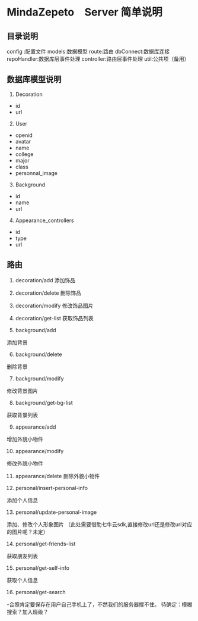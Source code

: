 # MindaZepeto　Server 简单说明

## 目录说明

config :配置文件
models:数据模型
route:路由
dbConnect:数据库连接
repoHandler:数据库层事件处理
controller:路由层事件处理
util:公共项（备用）

## 数据库模型说明

1. Decoration

- id  
- url

2. User

- openid
- avatar
- name
- college
- major
- class
- personnal_image

3. Background

- id  
- name  
- url
 
 4. Appearance_controllers

 - id
 - type
 - url

## 路由

1. decoration/add
添加饰品
2. decoration/delete
删除饰品
3. decoration/modify
修改饰品图片
4. decoration/get-list
获取饰品列表


5. background/add

添加背景

6. background/delete

删除背景

7. background/modify

修改背景图片

8. background/get-bg-list

获取背景列表

9. appearance/add

增加外貌小物件

10. appearance/modify

修改外貌小物件

11. appearance/delete
删除外貌小物件

12. personal/insert-personal-info

添加个人信息

13. personal/update-personal-image

添加、修改个人形象图片
（此处需要借助七牛云sdk,直接修改url还是修改url对应的图片呢？未定）

14. personal/get-friends-list

获取朋友列表

15. personal/get-self-info

获取个人信息

16. personal/get-search

-合照肯定要保存在用户自己手机上了，不然我们的服务器撑不住。
待确定：模糊搜索？加入班级？

